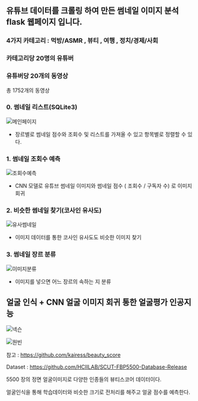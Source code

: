 ## 유튜브 데이터를 크롤링 하여 만든 썸네일 이미지 분석 flask 웹페이지 입니다.

### 4가지 카테고리 : 먹방/ASMR , 뷰티 , 여행 , 정치/경제/사회

### 카테고리당 20명의 유튜버

### 유튜버당 20개의 동영상

총 1752개의 동영상

### 0. 썸네일 리스트(SQLite3)

![메인페이지](https://img1.daumcdn.net/thumb/R1280x0/?scode=mtistory2&fname=https%3A%2F%2Fblog.kakaocdn.net%2Fdn%2FvSMpj%2Fbtq0nOMfCF3%2FfIQUlAXGZph0tSK58sjUUk%2Fimg.png)

 - 장르별로 썸네일 점수와 조회수 및 리스트를 가져올 수 있고 항목별로 정렬할 수 있다.

### 1. 썸네일 조회수 예측

![조회수예측](https://img1.daumcdn.net/thumb/R1280x0/?scode=mtistory2&fname=https%3A%2F%2Fblog.kakaocdn.net%2Fdn%2FnjVKJ%2Fbtq0iWEvqMX%2FTly8FcmRmjIUtk1vsE4wEk%2Fimg.png)

- CNN 모델로 유튜브 썸네일 이미지와 썸네일 점수 ( 조회수 / 구독자 수) 로 이미지 회귀

### 2. 비슷한 썸네일 찾기(코사인 유사도)

![유사썸네일](https://img1.daumcdn.net/thumb/R1280x0/?scode=mtistory2&fname=https%3A%2F%2Fblog.kakaocdn.net%2Fdn%2FbKRnj5%2Fbtq0oa9k73D%2Fi6phT71WNZApUOQc3Edof1%2Fimg.png)

- 이미지 데이터를 통한 코사인 유사도도 비슷한 이미지 찾기

### 3. 썸네일 장르 분류

![이미지분류](https://img1.daumcdn.net/thumb/R1280x0/?scode=mtistory2&fname=https%3A%2F%2Fblog.kakaocdn.net%2Fdn%2FtooyE%2Fbtq0nOMfCqY%2FNhHAbA2PoEqeKlidvWZTwk%2Fimg.png)

- 이미지를 넣으면 어느 장르의 속하는 지 분류

## 얼굴 인식 + CNN 얼굴 이미지 회귀 통한 얼굴평가 인공지능

![넥슨](https://img1.daumcdn.net/thumb/R1280x0/?scode=mtistory2&fname=https%3A%2F%2Fblog.kakaocdn.net%2Fdn%2FcquERc%2Fbtq0iWkc04e%2FjGMlrJnqMlahRtjLumRuBk%2Fimg.png)

![원빈](https://img1.daumcdn.net/thumb/R1280x0/?scode=mtistory2&fname=https%3A%2F%2Fblog.kakaocdn.net%2Fdn%2Fb2Dgl2%2Fbtq0fjNXx5Q%2FJ5PUfmHaY6Ik1kBS3mi671%2Fimg.png)

참고 : https://github.com/kairess/beauty_score <br>

Dataset : https://github.com/HCIILAB/SCUT-FBP5500-Database-Release <br>

5500 장의 정면 얼굴이미지로 다양한 인종들의 뷰티스코어 데이터이다. <br>

얼굴인식을 통해 학습데이터와 비슷한 크기로 전처리를 해주고 얼굴 점수를 예측한다.


